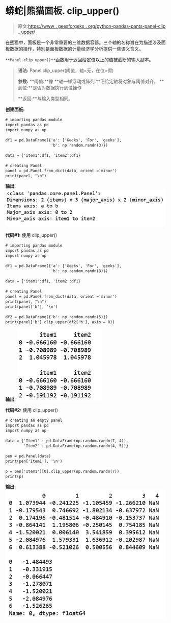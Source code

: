 # 蟒蛇|熊猫面板. clip_upper()

> 原文:[https://www . geesforgeks . org/python-pandas-pants-panel-clip _ upper/](https://www.geeksforgeeks.org/python-pandas-panel-clip_upper/)

在熊猫中，面板是一个非常重要的三维数据容器。三个轴的名称旨在为描述涉及面板数据的操作，特别是面板数据的计量经济学分析提供一些语义含义。

`**Panel.clip_upper()**`函数用于返回给定值以上的值被截断的输入副本。

> **语法:** Panel.clip_upper(阈值，轴=无，在位=假)
> 
> **参数:**
> **阈值:**像
> **轴一样浮动或阵列:**沿给定轴将对象与阈值对齐。
> **到位:**是否对数据执行到位操作
> 
> **返回:**与输入类型相同。

**创建面板:**

```
# importing pandas module 
import pandas as pd 
import numpy as np

df1 = pd.DataFrame({'a': ['Geeks', 'For', 'geeks'], 
                    'b': np.random.randn(3)})

data = {'item1':df1, 'item2':df1}

# creating Panel 
panel = pd.Panel.from_dict(data, orient ='minor')
print(panel, "\n")
```

**输出:**
![](img/e211a17fdd72104987a14c7b222136ed.png)

**代码#1:** 使用 clip_upper()

```
# importing pandas module 
import pandas as pd 
import numpy as np

df1 = pd.DataFrame({'a': ['Geeks', 'For', 'geeks'], 
                    'b': np.random.randn(3)})

data = {'item1':df1, 'item2':df1}

# creating Panel 
panel = pd.Panel.from_dict(data, orient ='minor')
print(panel, "\n")
print(panel['b'], '\n')

df2 = pd.DataFrame({'b': np.random.randn(5)})
print(panel['b'].clip_upper(df2['b'], axis = 0))
```

**输出:**
![](img/79206512ae3462325d3e04c8fc262771.png)

**代码#2:** 使用 clip_upper()

```
# creating an empty panel
import pandas as pd
import numpy as np

data = {'Item1' : pd.DataFrame(np.random.randn(7, 4)), 
        'Item2' : pd.DataFrame(np.random.randn(4, 5))}

pen = pd.Panel(data)
print(pen['Item1'], '\n')

p = pen['Item1'][0].clip_upper(np.random.randn(7))
print(p)
```

**输出:**
![](img/88584b71724ba9859ebaed9a046ad9c2.png)